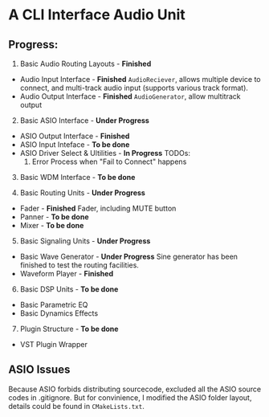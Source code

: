 # A CLI Interface Audio Unit

## Progress:
1. Basic Audio Routing Layouts - **Finished**
  - Audio Input Interface - **Finished**
    `AudioReciever`, allows multiple device to connect, and multi-track audio input (supports various track format).
  - Audio Output Interface - **Finished**
     `AudioGenerator`, allow multitrack output

2. Basic ASIO Interface - **Under Progress**
  - ASIO Output Interface - **Finished**
  - ASIO Input Inteface - **To be done**
  - ASIO Driver Select & Ultilities - **In Progress**
    TODOs:
      1. Error Process when "Fail to Connect" happens

3. Basic WDM Interface - **To be done**

4. Basic Routing Units - **Under Progress**
  - Fader - **Finished**
    Fader, including MUTE button
  - Panner - **To be done**
  - Mixer - **To be done**

5. Basic Signaling Units - **Under Progress**
  - Basic Wave Generator - **Under Progress**
    Sine generator has been finished to test the routing facilities.
  - Waveform Player - **Finished**

6. Basic DSP Units - **To be done**
  - Basic Parametric EQ
  - Basic Dynamics Effects

7. Plugin Structure - **To be done**
  - VST Plugin Wrapper

## ASIO Issues
Because ASIO forbids distributing sourcecode, excluded all the ASIO source codes in .gitignore. But for convinience, I modified the ASIO folder layout, details could be found in `CMakeLists.txt`.
